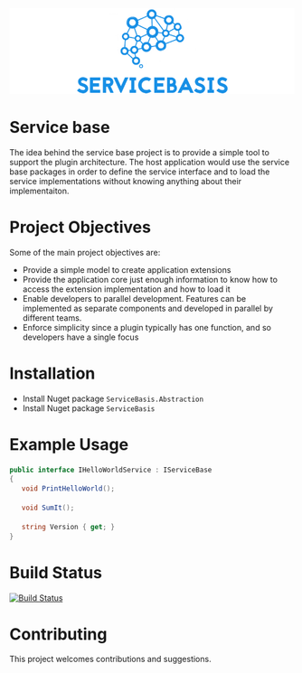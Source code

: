![Category overview screenshot](docs/images/logo.jpg "Base for the plug in architecture")

# Service base
The idea behind the service base project is to provide a simple tool to support the plugin architecture. The host application would use the service base packages in order to define the service interface and to load the service implementations without knowing anything about their implementaiton.

# Project Objectives 

Some of the main project objectives are:

- Provide a simple model to create application extensions
- Provide the application core just enough information to know how to access the extension implementation and how to load it
- Enable developers to parallel development. Features can be implemented as separate components and developed in parallel by different teams.
- Enforce simplicity since a plugin typically has one function, and so developers have a single focus
 
# Installation

- Install Nuget package `ServiceBasis.Abstraction`
- Install Nuget package `ServiceBasis`

# Example Usage

```C#
public interface IHelloWorldService : IServiceBase
{
   void PrintHelloWorld();

   void SumIt();

   string Version { get; }
}
```

# Build Status
[![Build Status](https://vedranfilipovic.visualstudio.com/Build/_apis/build/status/Servicebasis?branchName=master)](https://vedranfilipovic.visualstudio.com/Build/_build/latest?definitionId=2&branchName=master)
 
# Contributing
This project welcomes contributions and suggestions. 
